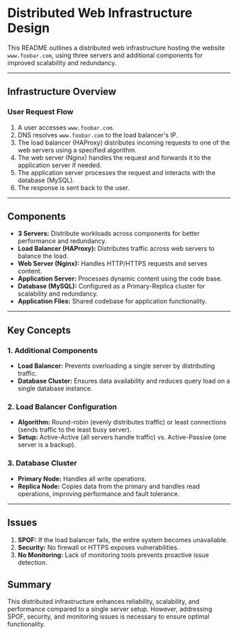 # Distributed Web Infrastructure Design

This README outlines a distributed web infrastructure hosting the website `www.foobar.com`, using three servers and additional components for improved scalability and redundancy.

---

## **Infrastructure Overview**

### **User Request Flow**
1. A user accesses `www.foobar.com`.
2. DNS resolves `www.foobar.com` to the load balancer's IP.
3. The load balancer (HAProxy) distributes incoming requests to one of the web servers using a specified algorithm.
4. The web server (Nginx) handles the request and forwards it to the application server if needed.
5. The application server processes the request and interacts with the database (MySQL).
6. The response is sent back to the user.

---

## **Components**

- **3 Servers:** Distribute workloads across components for better performance and redundancy.
- **Load Balancer (HAProxy):** Distributes traffic across web servers to balance the load.
- **Web Server (Nginx):** Handles HTTP/HTTPS requests and serves content.
- **Application Server:** Processes dynamic content using the code base.
- **Database (MySQL):** Configured as a Primary-Replica cluster for scalability and redundancy.
- **Application Files:** Shared codebase for application functionality.

---

## **Key Concepts**

### **1. Additional Components**
- **Load Balancer:** Prevents overloading a single server by distributing traffic.
- **Database Cluster:** Ensures data availability and reduces query load on a single database instance.

### **2. Load Balancer Configuration**
- **Algorithm:** Round-robin (evenly distributes traffic) or least connections (sends traffic to the least busy server).
- **Setup:** Active-Active (all servers handle traffic) vs. Active-Passive (one server is a backup).

### **3. Database Cluster**
- **Primary Node:** Handles all write operations.
- **Replica Node:** Copies data from the primary and handles read operations, improving performance and fault tolerance.

---

## **Issues**

1. **SPOF:** If the load balancer fails, the entire system becomes unavailable.
2. **Security:** No firewall or HTTPS exposes vulnerabilities.
3. **No Monitoring:** Lack of monitoring tools prevents proactive issue detection.

## **Summary**
This distributed infrastructure enhances reliability, scalability, and performance compared to a single server setup. However, addressing SPOF, security, and monitoring issues is necessary to ensure optimal functionality.
